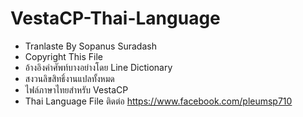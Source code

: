 # VestaCP-Thai-Language



 * Tranlaste By Sopanus Suradash
 * Copyright This File
 * อ้างอิงคำศัพท์บางอย่างโดย Line Dictionary
 * สงวนลิขสิทธิ์งานแปลทั้งหมด
 * ไฟล์ภาษาไทยสำหรับ VestaCP
 * Thai Language File 
ติดต่อ https://www.facebook.com/pleumsp710
